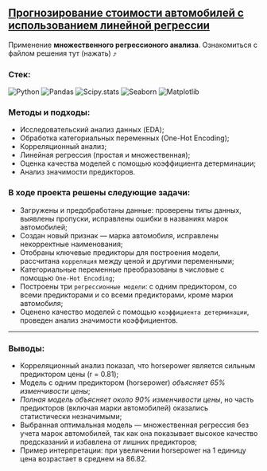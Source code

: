 ## [Прогнозирование стоимости автомобилей с использованием линейной регрессии](https://github.com/ElenaAnalyst/projects_using_statistics/blob/main/predicting_car_prices/cars.ipynb)
Применение **множественного регрессионого анализа**. Ознакомиться с файлом решения тут (нажать) ⤴️

### Стек:
![Python](https://img.shields.io/badge/-Python-FFF?style=for-the-badge&logo=python)
![Pandas](https://img.shields.io/badge/-Pandas-FFF?style=for-the-badge&logo=pandas&logoColor=150458)
![Scipy.stats](https://img.shields.io/badge/-scipy.stats-FFF?style=for-the-badge&logo=scipy&logoColor=blue)
![Seaborn](https://img.shields.io/badge/-Seaborn-FFF?style=for-the-badge&logo=seaborn&logoColor=blue)
![Matplotlib](https://img.shields.io/badge/-Matplotlib-FFF?style=for-the-badge&logo=matplotlib&logoColor=blue)

### Методы и подходы:

- Исследовательский анализ данных (EDA);
- Обработка категориальных переменных (One-Hot Encoding);
- Корреляционный анализ;
- Линейная регрессия (простая и множественная);
- Оценка качества моделей с помощью коэффициента детерминации;
- Анализ значимости предикторов.

### В ходе проекта решены следующие задачи:

- Загружены и предобработаны данные: проверены типы данных, выявлены пропуски, исправлены ошибки в названиях марок автомобилей;
- Создан новый признак — марка автомобиля, исправлены некорректные наименования;
- Отобраны ключевые предикторы для построения модели, рассчитана `корреляция` между ценой и другими переменными;
- Категориальные переменные преобразованы в числовые с помощью `One-Hot Encoding`;
- Построены три `регрессионные модели`: с одним предиктором, со всеми предикторами и со всеми предикторами, кроме марки автомобиля;
- Оценено качество моделей с помощью `коэффициента детерминации`, проведен анализ значимости коэффициентов.

<hr>

### Выводы:

- Корреляционный анализ показал, что horsepower является сильным предиктором цены (r = 0.81);
- Модель с одним предиктором (horsepower) *объясняет 65% изменчивости цены*;
- *Полная модель объясняет около 90% изменчивости цены*, но часть предикторов (включая марки автомобилей) оказались статистически незначимыми;
- Выбранная оптимальная модель — множественная регрессия без учета марок автомобилей, так как она показывает высокое качество предсказаний и избавлена от лишних предикторов;
- Пример интерпретации: при увеличении horsepower на 1 единицу цена возрастает в среднем на 86.82.
